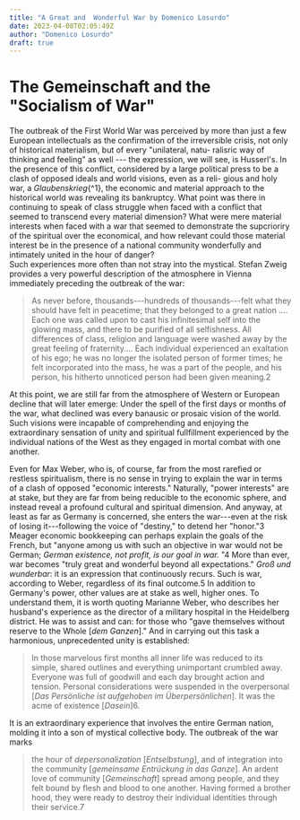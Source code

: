 ```yaml
---
title: "A Great and  Wonderful War by Domenico Losurdo"
date: 2023-04-08T02:05:49Z
author: "Domenico Losurdo"
draft: true
---
```



# The Gemeinschaft and the "Socialism of War"    

The outbreak of the First World War was perceived by more than just a few
European intellectuals as the confirmation of the irreversible crisis, not only
of historical materialism, but of every "unilateral, natu- ralisric way of
thinking and feeling" as well --- the expression, we will see, is Husserl's. In
the presence of this conflict, considered by a large political press to be a
clash of opposed ideals and world visions, even as a reli- gious and holy war,
a *Glaubenskrieg*{^1}, the economic and material approach to the historical
world was revealing its bankruptcy. What point was there in continuing to speak
of class struggle when faced with a conflict that seemed to transcend every
material dimension? What were mere material interests when faced with a war
that seemed to demonstrate the supcrioriry of the spiritual over the
economical, and how relevant could those material interest be in the presence
of a national community wonderfully and intimately united in the hour of
danger?   
	Such experiences more often than not stray into the mystical. Stefan
Zweig provides a very powerful description of the atmosphere in Vienna
immediately preceding the outbreak of the war:  

> As never before, thousands---hundreds of thousands---felt what they
should have felt in peacetime; that they belonged to a great nation ....  Each
one was called upon to cast his infinitesimal self into the glowing mass, and
there to be purified of all selfishness. All differences of class, religion and
language were washed away by the great feeling of fraternity.... Each
individual experienced an exaltation of his ego; he was no longer the isolated
person of former times; he felt incorporated into the mass, he was a part of
the people, and his person, his hitherto unnoticed person had been given
meaning.2    

At this point, we are still far from the atmosphere of Western or
European decline that will later emerge: Under the spell of the first days
or months of the war, what declined was every banausic or prosaic vision
of the world. Such visions were incapable of comprehending and
enjoying the extraordinary sensation of unity and spiritual fullfillment
experienced by the individual nations of the West as they engaged in
mortal combat with one another.   

Even for Max Weber, who is, of course, far from the most rarefied or restless
spiritualism, there is no sense in trying to explain the war in terms of a
clash of opposed "economic interests." Naturally, "power interests" are at
stake, but they are far from being reducible to the economic sphere, and
instead reveal a profound cultural and spiritual dimension. And anyway, at
least as far as Germany is concerned, she enters the war---even at the risk of
losing it---following the voice of "destiny," to detend her "honor."3 Meager
economic bookkeeping can perhaps explain the goals of the French, but "anyone
among us with such an objective in war would not be German; *German existence,
not profit, is our goal in war.* "4 More than ever, war becomes "truly great
and wonderful beyond all expectations." *Groß und wunderbar*: it is an
expression that continuously recurs. Such is war, according to Weber,
regardless of its final outcome.5 In addition to Germany's power, other values
are at stake as well, higher ones. To understand them, it is worth quoting
Marianne Weber, who describes her husband's experience as the director of a
military hospital in the Heidelberg district. He was to assist and can: for
those who "gave themselves without reserve to the Whole [*dem Ganzen*]." And in
carrying out this task a harmonious, unprecedented unity is established:  

> In those marvelous first months all inner life was reduced to its simple,
shared outlines and everything unimportant crumbled away. Everyone was full of
goodwill and each day brought action and tension. Personal considerations were
suspended in the overpersonal [*Das Persönliche ist aufgehoben im
Überpersönlichen*]. It was the acme of existence [*Dasein*]6.   

It is an extraordinary experience that involves the entire German nation,
molding it into a son of mystical collective body. The outbreak of the war
marks    

> the hour of *depersonalization* [*Entselbstung*], and of integration into
the community [*gemeinsame Entrückung in das Ganze*]. An ardent love
of community [*Gemeinschaft*] spread among people, and they felt
bound by flesh and blood to one another. Having formed a brother hood, they were ready to destroy their individual identities through
their service.7     


